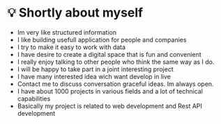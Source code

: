 # 💡 Shortly about myself

* Im very like structured information 
* I like building usefull application for people and companies
* I try to make it easy to work with data
* I have desire to create a digital space that is fun and convenient
* I really enjoy talking to other people who think the same way as I do.
* I will be happy to take part in a joint interesting project
* I have many interested idea wich want develop in live 
* Contact me to discuss conversation graceful ideas. Im always open. 
* I have about 1000 projects in various fields and a lot of technical capabilities
* Basically my project is related to web development and Rest API development



